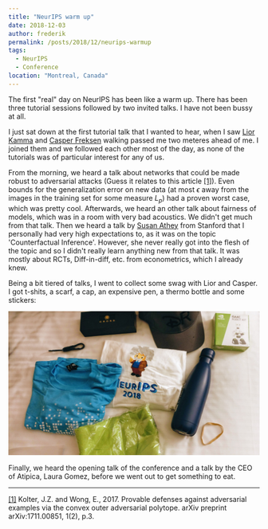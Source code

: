 ```yaml
---
title: "NeurIPS warm up"
date: 2018-12-03
author: frederik
permalink: /posts/2018/12/neurips-warmup
tags:
  - NeurIPS
  - Conference
location: "Montreal, Canada"
---
```


The first "real" day on NeurIPS has been like a warm up. There has
been three tutorial sessions followed by two invited talks. I have
not been bussy at all.

I just sat down at the first tutorial talk that I wanted to hear, 
when I saw [Lior Kamma](http://pure.au.dk/portal/en/persons/id(08534873-08a0-496b-a7c3-aad4a2dc4a75).html)
 and [Casper Freksen](http://pure.au.dk/portal/en/persons/id(646aa065-8d85-4315-b4c3-4d3a0667ec99).html) 
walking passed me two meteres ahead of me. I joined them and we 
followed each other most of the day, as none of the tutorials 
was of particular interest for any of us. 

From the morning, we heard a talk about networks that could be made
robust to adversarial attacks (Guess it relates to this article [[1]](https://arxiv.org/pdf/1711.00851.pdf)). Even bounds for the generalization
error on new data (at most $\epsilon$ away from the images in the 
training set for some measure $L_p$) had a proven worst case, which
was pretty cool. Afterwards, we heard an other talk about fairness
of models, which was in a room with very bad acoustics. We didn't 
get much from that talk. Then we heard a talk by [Susan Athey](https://www.gsb.stanford.edu/faculty-research/faculty/susan-athey) from Stanford that I personally had 
very high expectations to, as it was on the topic 'Counterfactual
Inference'. However, she never really got into the flesh of the topic
and so I didn't really learn anything new from that talk. It was mostly
about RCTs, Diff-in-diff, etc. from econometrics, which I already knew.

Being a bit tiered of talks, I went to collect some swag with Lior and
Casper. I got t-shits, a scarf, a cap, an expensive pen, a thermo bottle
and some stickers:

<div class="text-center">
<img src="/images/content/swag.jpg" class="img-fluid rounded mx-auto d-block" alt="Swag from the conference" >
</div>

Finally, we heard the opening talk of the conference and a talk by the 
CEO of Atipica, Laura Gomez, before we went out to get something to eat.

___
[[1]](https://arxiv.org/pdf/1711.00851.pdf) Kolter, J.Z. and Wong, E., 2017. Provable defenses against adversarial examples via the convex outer adversarial polytope. arXiv preprint arXiv:1711.00851, 1(2), p.3.
